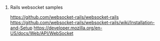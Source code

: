 1. Rails websocket samples
      
      https://github.com/websocket-rails/websocket-rails
      https://github.com/websocket-rails/websocket-rails/wiki/Installation-and-Setup
      https://developer.mozilla.org/en-US/docs/Web/API/WebSocket
